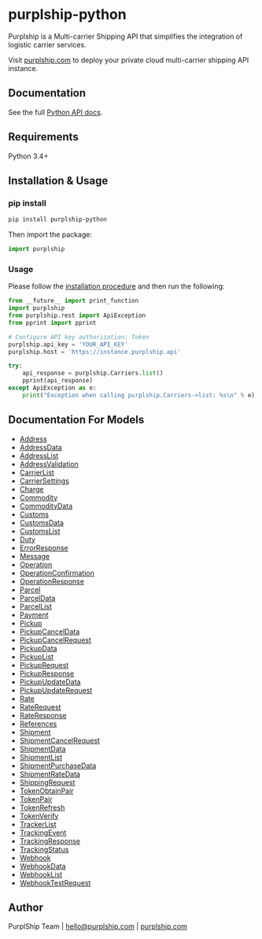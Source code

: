 # purplship-python

Purplship is a Multi-carrier Shipping API that simplifies the integration of logistic carrier services.

Visit [purplship.com](https://purplship.com) to deploy your private cloud multi-carrier shipping API instance.

## Documentation

See the full [Python API docs](https://next.purplship.com/docs/reference).

## Requirements

Python 3.4+

## Installation & Usage

### pip install

```sh
pip install purplship-python
```

Then import the package:

```python
import purplship
```

### Usage

Please follow the [installation procedure](#installation--usage) and then run the following:

```python
from __future__ import print_function
import purplship
from purplship.rest import ApiException
from pprint import pprint

# Configure API key authorization: Token
purplship.api_key = 'YOUR_API_KEY'
purplship.host = 'https://instance.purplship.api'

try:
    api_response = purplship.Carriers.list()
    pprint(api_response)
except ApiException as e:
    print("Exception when calling purplship.Carriers->list: %s\n" % e)

```

## Documentation For Models

 - [Address](docs/Address.md)
 - [AddressData](docs/AddressData.md)
 - [AddressList](docs/AddressList.md)
 - [AddressValidation](docs/AddressValidation.md)
 - [CarrierList](docs/CarrierList.md)
 - [CarrierSettings](docs/CarrierSettings.md)
 - [Charge](docs/Charge.md)
 - [Commodity](docs/Commodity.md)
 - [CommodityData](docs/CommodityData.md)
 - [Customs](docs/Customs.md)
 - [CustomsData](docs/CustomsData.md)
 - [CustomsList](docs/CustomsList.md)
 - [Duty](docs/Duty.md)
 - [ErrorResponse](docs/ErrorResponse.md)
 - [Message](docs/Message.md)
 - [Operation](docs/Operation.md)
 - [OperationConfirmation](docs/OperationConfirmation.md)
 - [OperationResponse](docs/OperationResponse.md)
 - [Parcel](docs/Parcel.md)
 - [ParcelData](docs/ParcelData.md)
 - [ParcelList](docs/ParcelList.md)
 - [Payment](docs/Payment.md)
 - [Pickup](docs/Pickup.md)
 - [PickupCancelData](docs/PickupCancelData.md)
 - [PickupCancelRequest](docs/PickupCancelRequest.md)
 - [PickupData](docs/PickupData.md)
 - [PickupList](docs/PickupList.md)
 - [PickupRequest](docs/PickupRequest.md)
 - [PickupResponse](docs/PickupResponse.md)
 - [PickupUpdateData](docs/PickupUpdateData.md)
 - [PickupUpdateRequest](docs/PickupUpdateRequest.md)
 - [Rate](docs/Rate.md)
 - [RateRequest](docs/RateRequest.md)
 - [RateResponse](docs/RateResponse.md)
 - [References](docs/References.md)
 - [Shipment](docs/Shipment.md)
 - [ShipmentCancelRequest](docs/ShipmentCancelRequest.md)
 - [ShipmentData](docs/ShipmentData.md)
 - [ShipmentList](docs/ShipmentList.md)
 - [ShipmentPurchaseData](docs/ShipmentPurchaseData.md)
 - [ShipmentRateData](docs/ShipmentRateData.md)
 - [ShippingRequest](docs/ShippingRequest.md)
 - [TokenObtainPair](docs/TokenObtainPair.md)
 - [TokenPair](docs/TokenPair.md)
 - [TokenRefresh](docs/TokenRefresh.md)
 - [TokenVerify](docs/TokenVerify.md)
 - [TrackerList](docs/TrackerList.md)
 - [TrackingEvent](docs/TrackingEvent.md)
 - [TrackingResponse](docs/TrackingResponse.md)
 - [TrackingStatus](docs/TrackingStatus.md)
 - [Webhook](docs/Webhook.md)
 - [WebhookData](docs/WebhookData.md)
 - [WebhookList](docs/WebhookList.md)
 - [WebhookTestRequest](docs/WebhookTestRequest.md)

## Author

PurplShip Team | hello@purplship.com | [purplship.com](https://purplship.com)
